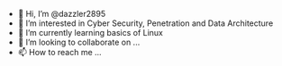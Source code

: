 - 👋 Hi, I’m @dazzler2895
- 👀 I’m interested in Cyber Security, Penetration and Data Architecture
- 🌱 I’m currently learning basics of Linux
- 💞️ I’m looking to collaborate on ...
- 📫 How to reach me ...

<!---
dazzler2895/dazzler2895 is a ✨ special ✨ repository because its `README.md` (this file) appears on your GitHub profile.
You can click the Preview link to take a look at your changes.
--->
